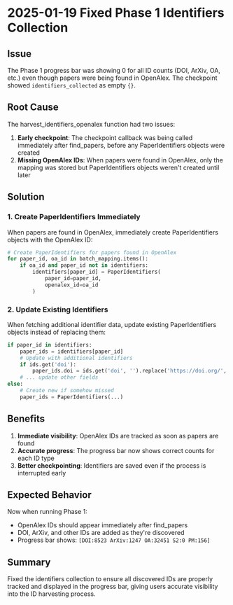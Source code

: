# 2025-01-19 Fixed Phase 1 Identifiers Collection

## Issue
The Phase 1 progress bar was showing 0 for all ID counts (DOI, ArXiv, OA, etc.) even though papers were being found in OpenAlex. The checkpoint showed `identifiers_collected` as empty `{}`.

## Root Cause
The harvest_identifiers_openalex function had two issues:

1. **Early checkpoint**: The checkpoint callback was being called immediately after find_papers, before any PaperIdentifiers objects were created
2. **Missing OpenAlex IDs**: When papers were found in OpenAlex, only the mapping was stored but PaperIdentifiers objects weren't created until later

## Solution

### 1. Create PaperIdentifiers Immediately
When papers are found in OpenAlex, immediately create PaperIdentifiers objects with the OpenAlex ID:

```python
# Create PaperIdentifiers for papers found in OpenAlex
for paper_id, oa_id in batch_mapping.items():
    if oa_id and paper_id not in identifiers:
        identifiers[paper_id] = PaperIdentifiers(
            paper_id=paper_id,
            openalex_id=oa_id
        )
```

### 2. Update Existing Identifiers
When fetching additional identifier data, update existing PaperIdentifiers objects instead of replacing them:

```python
if paper_id in identifiers:
    paper_ids = identifiers[paper_id]
    # Update with additional identifiers
    if ids.get('doi'):
        paper_ids.doi = ids.get('doi', '').replace('https://doi.org/', '')
    # ... update other fields
else:
    # Create new if somehow missed
    paper_ids = PaperIdentifiers(...)
```

## Benefits
1. **Immediate visibility**: OpenAlex IDs are tracked as soon as papers are found
2. **Accurate progress**: The progress bar now shows correct counts for each ID type
3. **Better checkpointing**: Identifiers are saved even if the process is interrupted early

## Expected Behavior
Now when running Phase 1:
- OpenAlex IDs should appear immediately after find_papers
- DOI, ArXiv, and other IDs are added as they're discovered
- Progress bar shows: `[DOI:8523 ArXiv:1247 OA:32451 S2:0 PM:156]`

## Summary
Fixed the identifiers collection to ensure all discovered IDs are properly tracked and displayed in the progress bar, giving users accurate visibility into the ID harvesting process.
